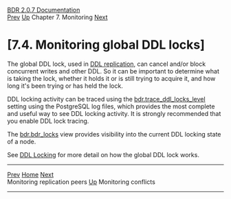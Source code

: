   [BDR 2.0.7 Documentation](README.md)                                                                                                        
  [Prev](monitoring-peers.md "Monitoring replication peers")   [Up](monitoring.md)    Chapter 7. Monitoring    [Next](monitoring-conflict-stats.md "Monitoring conflicts")  


# [7.4. Monitoring global DDL locks]

The global DDL lock, used in [DDL replication](ddl-replication.md),
can cancel and/or block concurrent writes and other DDL. So it can be
important to determine what is taking the lock, whether it holds it or
is still trying to acquire it, and how long it\'s been trying or has
held the lock.

DDL locking activity can be traced using the
[bdr.trace_ddl_locks_level](bdr-configuration-variables.md#GUC-BDR-TRACE-DDL-LOCKS-LEVEL)
setting using the PostgreSQL log files, which provides the most complete
and useful way to see DDL locking activity. It is strongly recommended
that you enable DDL lock tracing.

The [bdr.bdr_locks](catalog-bdr-locks.md) view provides visibility
into the current DDL locking state of a node.

See [DDL Locking](ddl-replication-advice.md#DDL-REPLICATION-LOCKING)
for more detail on how the global DDL lock works.



  ---------------------------------------------- -------------------------------------- -------------------------------------------------------
  [Prev](monitoring-peers.md)     [Home](README.md)      [Next](monitoring-conflict-stats.md)  
  Monitoring replication peers                    [Up](monitoring.md)                                     Monitoring conflicts
  ---------------------------------------------- -------------------------------------- -------------------------------------------------------
